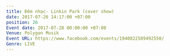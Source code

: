 ```yaml
---
title: Đêm nhạc- Linkin Park (cover show)
date: 2017-07-26 14:17:00 +07:00
position: 26
Event date: 2017-07-28 00:00:00 +07:00
Venue: Polygon Musik
Event URL: https://www.facebook.com/events/1940822589492550/
Genre: LIVE
---
```


